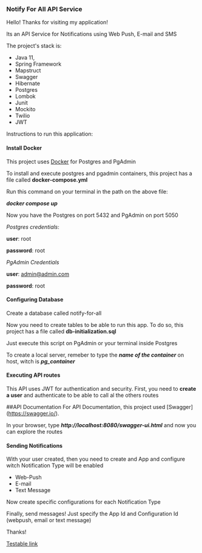 ### Notify For All API Service

Hello! Thanks for visiting my application!

Its an API Service for Notifications using Web Push, E-mail and SMS

The project's stack is:

* Java 11,
* Spring Framework
* Mapstruct
* Swagger
* Hibernate
* Postgres
* Lombok
* Junit
* Mockito
* Twilio
* JWT

Instructions to run this application:

#### Install Docker
This project uses [Docker](https://www.docker.com/) for Postgres and PgAdmin

To install and execute postgres and pgadmin containers, this project has a file 
called **docker-compose.yml**

Run this command on your terminal in the path on the above file:

***docker compose up***

Now you have the Postgres on port 5432 and PgAdmin on port 5050

*Postgres credentials*:

**user**: root

**password**: root

*PgAdmin Credentials*

**user**: admin@admin.com

**password**: root

#### Configuring Database
Create a database called notify-for-all

Now you need to create tables to be able to run this app. To do so, this project has a file
called **db-initialization.sql**

Just execute this script on PgAdmin or your terminal inside Postgres

To create a local server, remeber to type the ***name of the container*** on host, witch is ***pg_container***

#### Executing API routes
This API uses JWT for authentication and security. First, you need to **create a user** and authenticate to be able 
to call al the others routes

##API Documentation
For API Documentation, this project used [Swagger] (https://swagger.io/).

In your browser, type ***http://localhost:8080/swagger-ui.html*** and now you can explore the routes

#### Sending Notifications
With your user created, then you need to create and App and configure witch Notification Type will be enabled

* Web-Push
* E-mail
* Text Message

Now create specific configurations for each Notification Type

Finally, send messages! Just specify the App Id and Configuration Id (webpush, email or text message)

Thanks!

[Testable link](http://ec2-54-94-148-229.sa-east-1.compute.amazonaws.com:8080/swagger-ui.html)
